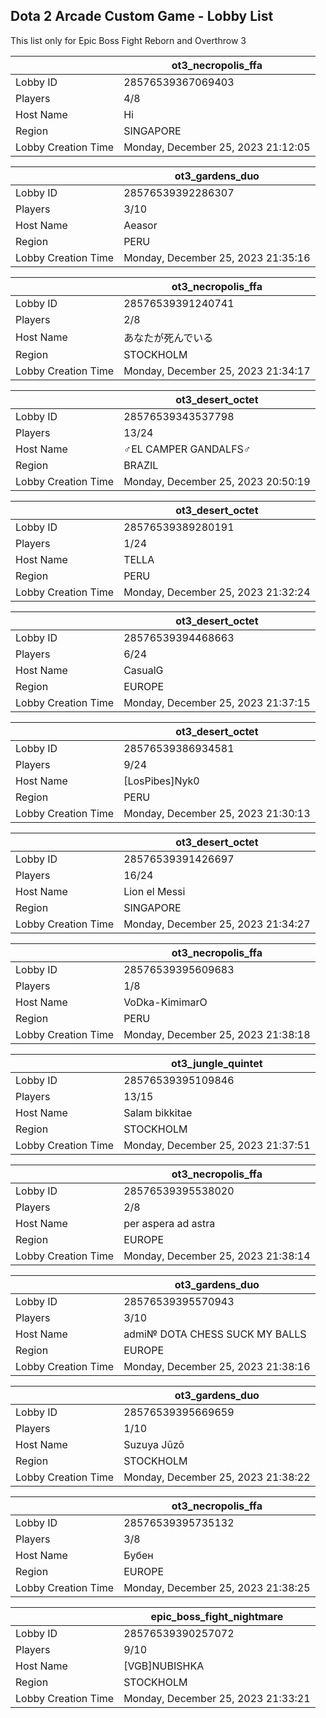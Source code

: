 ## Dota 2 Arcade Custom Game - Lobby List

This list only for Epic Boss Fight Reborn and Overthrow 3

|  | ot3_necropolis_ffa |
| ------ | ------ |
| Lobby ID | 28576539367069403 |
| Players | 4/8 |
| Host Name | Hi |
| Region | SINGAPORE |
| Lobby Creation Time | Monday, December 25, 2023 21:12:05 |


|  | ot3_gardens_duo |
| ------ | ------ |
| Lobby ID | 28576539392286307 |
| Players | 3/10 |
| Host Name | Aeasor |
| Region | PERU |
| Lobby Creation Time | Monday, December 25, 2023 21:35:16 |


|  | ot3_necropolis_ffa |
| ------ | ------ |
| Lobby ID | 28576539391240741 |
| Players | 2/8 |
| Host Name | あなたが死んでいる |
| Region | STOCKHOLM |
| Lobby Creation Time | Monday, December 25, 2023 21:34:17 |


|  | ot3_desert_octet |
| ------ | ------ |
| Lobby ID | 28576539343537798 |
| Players | 13/24 |
| Host Name | ♂EL CAMPER GANDALFS♂ |
| Region | BRAZIL |
| Lobby Creation Time | Monday, December 25, 2023 20:50:19 |


|  | ot3_desert_octet |
| ------ | ------ |
| Lobby ID | 28576539389280191 |
| Players | 1/24 |
| Host Name | TELLA |
| Region | PERU |
| Lobby Creation Time | Monday, December 25, 2023 21:32:24 |


|  | ot3_desert_octet |
| ------ | ------ |
| Lobby ID | 28576539394468663 |
| Players | 6/24 |
| Host Name | CasualG |
| Region | EUROPE |
| Lobby Creation Time | Monday, December 25, 2023 21:37:15 |


|  | ot3_desert_octet |
| ------ | ------ |
| Lobby ID | 28576539386934581 |
| Players | 9/24 |
| Host Name | [LosPibes]Nyk0 |
| Region | PERU |
| Lobby Creation Time | Monday, December 25, 2023 21:30:13 |


|  | ot3_desert_octet |
| ------ | ------ |
| Lobby ID | 28576539391426697 |
| Players | 16/24 |
| Host Name | Lion el Messi |
| Region | SINGAPORE |
| Lobby Creation Time | Monday, December 25, 2023 21:34:27 |


|  | ot3_necropolis_ffa |
| ------ | ------ |
| Lobby ID | 28576539395609683 |
| Players | 1/8 |
| Host Name | VoDka-KimimarO |
| Region | PERU |
| Lobby Creation Time | Monday, December 25, 2023 21:38:18 |


|  | ot3_jungle_quintet |
| ------ | ------ |
| Lobby ID | 28576539395109846 |
| Players | 13/15 |
| Host Name | Salam bikkitae |
| Region | STOCKHOLM |
| Lobby Creation Time | Monday, December 25, 2023 21:37:51 |


|  | ot3_necropolis_ffa |
| ------ | ------ |
| Lobby ID | 28576539395538020 |
| Players | 2/8 |
| Host Name | per aspera ad astra |
| Region | EUROPE |
| Lobby Creation Time | Monday, December 25, 2023 21:38:14 |


|  | ot3_gardens_duo |
| ------ | ------ |
| Lobby ID | 28576539395570943 |
| Players | 3/10 |
| Host Name | admi№ DOTA CHESS SUCK MY BALLS |
| Region | EUROPE |
| Lobby Creation Time | Monday, December 25, 2023 21:38:16 |


|  | ot3_gardens_duo |
| ------ | ------ |
| Lobby ID | 28576539395669659 |
| Players | 1/10 |
| Host Name | Suzuya Jūzō |
| Region | STOCKHOLM |
| Lobby Creation Time | Monday, December 25, 2023 21:38:22 |


|  | ot3_necropolis_ffa |
| ------ | ------ |
| Lobby ID | 28576539395735132 |
| Players | 3/8 |
| Host Name | Бубен |
| Region | EUROPE |
| Lobby Creation Time | Monday, December 25, 2023 21:38:25 |


|  | epic_boss_fight_nightmare |
| ------ | ------ |
| Lobby ID | 28576539390257072 |
| Players | 9/10 |
| Host Name | [VGB]NUBISHKA |
| Region | STOCKHOLM |
| Lobby Creation Time | Monday, December 25, 2023 21:33:21 |


